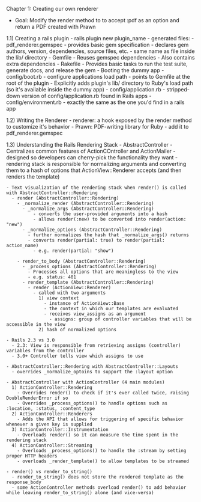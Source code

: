 Chapter 1: Creating our own renderer
  - Goal: Modify the render method to to accept :pdf as an option and return a PDF created with Prawn

  1.1) Creating a rails plugin
    - rails plugin new plugin_name
    - generated files:
      - pdf_renderer.gemspec
        - provides basic gem specification
        - declares gem authors, version, dependencies, source files, etc.
        - same name as file inside the lib/ directory
      - Gemfile
        - Reuses gemspec dependencies
        - Also contains extra dependencies
      - Rakefile
        - Provides basic tasks to run the test suite, generate docs, and release the gem
    - Booting the dummy app
      - config/boot.rb
        - configure applications load path
        - points to Gemfile at the root of the plugin
        - Explicitly adds plugin's lib/ directory to Ruby's load path (so it's available inside the dummy app)
      - config/application.rb
        - stripped-down version of config/application.rb found in Rails apps
      - config/environment.rb
        - exactly the same as the one you'd find in a rails app

  1.2) Writing the Renderer
    - renderer: a hook exposed by the render method to customize it's behavior
    - Prawn: PDF-writing library for Ruby
      - add it to pdf_renderer.gemspec

  1.3) Understanding the Rails Rendering Stack
    - AbstractController
      - Centralizes common features of ActionCOntroller and ActionMailer
      - designed so developers can cherry-pick the functionality they want
      - rendering stack is responsible for normalizing arguments and converting them to a hash of options
        that ActionView::Renderer accepts (and then renders the template)

    - Text visualization of the rendering stack when render() is called with AbstractController::Rendering
      - render (AbstractController::Rendering)
        - _normalize_render (AbstractController::Rendering)
          - _normalize_args (AbstractController::Rendering)
              - converts the user-provided arguments into a hash
              - allows render(:new) to be converted into render(action: "new")
          - _normalize_options (AbstractController::Rendering)
            - further normalizes the hash that _normalize_args() returns
            - converts render(partial: true) to render(partial: action_name)
              - e.g. render(partial: "show")

        - render_to_body (AbstractController::Rendering)
          - _process_options (AbstractController::Rendering)
            - Processes all options that are meaningless to the view
            - e.g. status: 401
          - render_template (AbstractController::Rendering)
            - render (ActionView::Renderer)
              - called with two arguments
                1) view context
                  - instance of ActionView::Base
                  - the context in which our templates are evaluated
                  - receives view_assigns as an argument
                    - assigns: group of controller variables that will be accessible in the view
                2) hash of normalized options

    - Rails 2.3 vs 3.0
      - 2.3: View is responsible from retrieving assigns (controller) variables from the controller
      - 3.0+ Controller tells view which assigns to use

    - AbstractController::Rendering with AbstractController::Layouts
      - overrides _normalize_optoins to support the :layout option

    - AbstractController with ActionController (4 main modules)
      1) ActionController::Rendering
        - Overrides render() to check if it's ever called twice, raising DoubleRenderError if so
        - Overrides _process_options() to handle options such as :location, :status, :content_type
      2) ActionController::Renderers
        - Adds the API that allows for triggering of specific behavior whenever a given key is supplied
      3) ActionController::Instrumentation
        - Overloads render() so it can measure the time spent in the rendering stack
      4) ActionController::Streaming
        - Overloads _process_options() to handle the :stream by setting proper HTTP headers
        - overloads _render_template() to allow templates to be streamed

    - render() vs render_to_string()
      - render_to_string() does not store the rendered template as the response_body
      - some ActionController methods overload render() to add behavior while leaving render_to_string() alone (and vice-versa)

